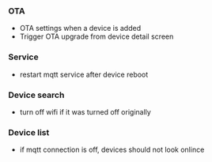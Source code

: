 ### OTA
- OTA settings when a device is added
- Trigger OTA upgrade from device detail screen

### Service
- restart mqtt service after device reboot

### Device search
- turn off wifi if it was turned off originally

### Device list
- if mqtt connection is off, devices should not look onlince
